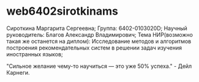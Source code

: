 # web6402sirotkinams

Сироткина Маргарита Сергеевна;
Группа: 6402-0103020D;
Научный руководитель: Благов Александр Владимирович;
Тема НИР(возможно такая же останется на диплом): Исследование методов и алгоритмов построения рекомендательных систем в решении задач изучения иностранных языков;


"Сильное желание чему-то научиться — это уже 50% успеха." - Дейл Карнеги.
